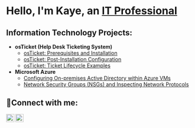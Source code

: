 <h1>Hello, I'm Kaye, an <a href="https://linkedin.com/in/lashunda-baker-7b3b3497">IT Professional</a></h1>

<h2> Information Technology Projects:</h2>

- <b>osTicket (Help Desk Ticketing System)</b>
  - [osTicket: Prerequisites and Installation](https://github.com/kayetech84/osticket-prereqs)
  - [osTicket: Post-Installation Configuration](https://github.com/kayetech84/post-install-config)
  - [osTicket: Ticket Lifecycle Examples](https://github.com/kayetech84/ticket-lifecycle)
- <b>Microsoft Azure</b>
  - [Configuring On-premises Active Directory within Azure VMs](https://github.com/kayetech84/configure-ad)
  - [Network Security Groups (NSGs) and Inspecting Network Protocols](https://github.com/kayetech84/azure-network-protocols)

<h2>🤳Connect with me:</h2>


[<img align="left" alt="lashunda-baker-7b3b3497| LinkedIn" width="22px" src="https://cdn.jsdelivr.net/npm/simple-icons@v3/icons/linkedin.svg" />][linkedin]
[<img align="left" alt="kayetechlife24 | Instagram" width="22px" src="https://cdn.jsdelivr.net/npm/simple-icons@v3/icons/instagram.svg" />][instagram]

[instagram]: https://www.instagram.com/kayetechlife24
[linkedin]: https://linkedin.com/in/lashunda-baker-7b3b3497

